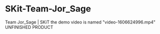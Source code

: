 # SKit-Team-Jor_Sage
Team Jor_Sage | SKiT
the demo video is named "video-1606624996.mp4" 
UNFINISHED PRODUCT
